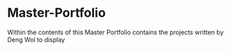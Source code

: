 # Master-Portfolio

Within the contents of this Master Portfolio contains the projects written by Deng Wol to display 
